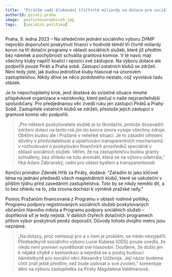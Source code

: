 ```yaml
---
title:  "Pirátům vadí blokování třičtvrtě miliardy na dotace pro sociální služby"
authorId: pirati.praha
image:  posts/novaradnice5.jpg
tags:   [sociální politika]
---
```


Praha, 9. ledna 2023 – Na středečním jednání sociálního výboru ZHMP neprošlo doporučení poskytnutí financí v hodnotě téměř tři čtvrtě miliardy korun na tři dotační programy v oblasti sociálních služeb, které již předtím bez námitek a pochybností schválila grantová komise. V té navíc  mají všechny kluby napříč koalicí i opozicí své zástupce. Na výboru dotace ale podpořili pouze Piráti a Praha sobě. Zástupci ostatních klubů se zdrželi. Není tedy jisté, jak budou jednotlivé kluby hlasovat na únorovém zastupitelstvu. Nikdy dříve se něco podobného nestalo, což vyvolává řadu otázek. 

Je to nepochopitelný krok, jenž dostává do svízelné situace mnohé příspěvkové organizace a neziskovky, které pečují o naše nejzranitelnější spoluobčany. Pro předjednanou věc zvedli ruku jen zástupci Pirátů a Prahy Sobě. Zastupitelé ostatních klubů se zdrželi, přestože jejich zástupci v grantové komisi věc podpořili. 

> „Pro některé poskytovatele služeb je to likvidační, protože dosavadní zdržení dotací na tento rok jim do konce února vysaje všechny zdroje. Oběťmi budou ale i Pražané v nelehké situaci. Je to zásadní otřesení důvěry v předvídatelnost a uplatňování transparentních mechanismů v rozhodování o poskytování finančních prostředků speciálně v oblasti sociálních služeb. Věřím, že na zastupitelstvu budou granty schváleny, bez ohledu na tuto anomálii, která se na výboru odehrála,” říká Adam Zábranský, radní pro oblast bydlení a transparentnosti. 

Končící primátor Zdeněk Hřib za Piráty, dodává: “Zařadím to jako klíčové téma na jednání předsedů všech magistrátních klubů, které se uskuteční v příštím týdnu před zasedáním zastupitelstva. Toto by se nikdy nemělo dít, a to bez ohledu na to, zda zrovna dochází k výměně pražské rady.”

Pomoc Pražanům financovaná z Programu v oblasti rodinné politiky, Programu podpory registrovaných sociálních služeb poskytovaných občanům hlavního města a Programu podpory sociálních služeb – doplňková síť je tedy nejistá. V dalších čtyřech dotačních programech přitom výbor poskytnutí peněz doporučil. Důvody tohoto dvojího metru jsou neznámé.

> „Na dotazy, proč nehlasují pro a v čem je problém, se nikdo nevyjádřil. Předsedkyně sociálního výboru Lucie Kubesa (ODS) pouze uvedla, že nikdo není povinen vysvětlovat své hlasování. Doufáme, že došlo jen k nějaké chybě v komunikaci a nejedná se o postoj budoucí náměstkyně pro sociální věci Alexandry Udženija. Její názor budeme chtít znát ještě předtím, než bude usilovat o své zvolení,” komentuje dění na výboru zastupitelka za Piráty Magdalena Valdmanová.
